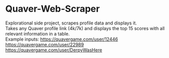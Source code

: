 # Quaver-Web-Scraper
Explorational side project, scrapes profile data and displays it. <br />
Takes any Quaver profile link (4k/7k) and displays the top 15 scores with all relevant information in a table. <br />
Example inputs: https://quavergame.com/user/12446 <br />
                https://quavergame.com/user/22989 <br />
                https://quavergame.com/user/DerpyWasHere
